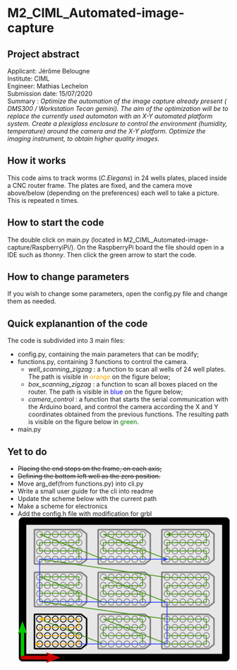 # M2_CIML_Automated-image-capture  
## Project abstract
Applicant: Jérôme Belougne  
Institute: CIML  
Engineer: Mathias Lechelon  
Submission date: 15/07/2020  
Summary : <em>Optimize the automation of the image capture already present ( DMS300 / Workstation Tecan gemini).
The aim of the optimization will be to replace the currently used automaton with an X-Y automated platform system.
Create a plexiglass enclosure to control the environment (humidity, temperature) around the camera and the X-Y platform.
Optimize the imaging instrument, to obtain higher quality images.</em>
  
## How it works
This code aims to track worms (*C.Elegans*) in 24 wells plates, placed inside a CNC router frame. The plates are fixed, and the camera move above/below (depending on the preferences) each well to take a picture. This is repeated n times.

## How to start the code
The double click on <span>main.py</span> (located in M2_CIML_Automated-image-capture/RaspberryiPi/). On the RaspberryPi board the file should open in a IDE such as *thonny*. Then click the green arrow to start the code.

## How to change parameters
If you wish to change some parameters, open the <span>config.py</span> file and change them as needed. 

## Quick explanantion of the code
The code is subdivided into 3 main files:
* <span>config.py</span>, containing the main parameters that can be modify;
* <span>functions.py</span>, containing 3 functions to control the camera. 
    * *well_scanning_zigzag* : a function to scan all wells of 24 well plates. The path is visible in <span style="color:orange">orange</span> on the figure below;
    * *box_scanning_zigzag* : a function to scan all boxes placed on the router. The path is visible in <span style="color:blue">blue</span> on the figure below;
    * *camera_control* : a function that starts the serial communication with the Arduino board, and control the camera according the X and Y coordinates obtained from the previous functions. The resulting path is visible on the figure below in <span style="color:green">green</span>.
* <span>main.py</span>

## Yet to do
* ~~Placing the end stops on the frame, on each axis;~~
* ~~Defining the bottom left well as the zero position.~~
* Move arg_def(from functions.py) into cli.py
* Write a small user guide for the cli into readme
* Update the scheme below with the current path
* Make a scheme for electronics
* Add the config.h file with modification for grbl
![scheme](images/scheme.png)
